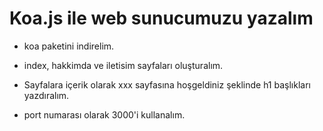# Koa.js ile web sunucumuzu yazalım

- koa paketini indirelim.

- index, hakkimda ve iletisim sayfaları oluşturalım.

- Sayfalara içerik olarak xxx sayfasına hoşgeldiniz şeklinde h1 başlıkları yazdıralım.

- port numarası olarak 3000'i kullanalım.
